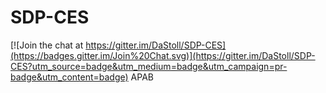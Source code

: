 # SDP-CES

[![Join the chat at https://gitter.im/DaStoll/SDP-CES](https://badges.gitter.im/Join%20Chat.svg)](https://gitter.im/DaStoll/SDP-CES?utm_source=badge&utm_medium=badge&utm_campaign=pr-badge&utm_content=badge)
APAB
